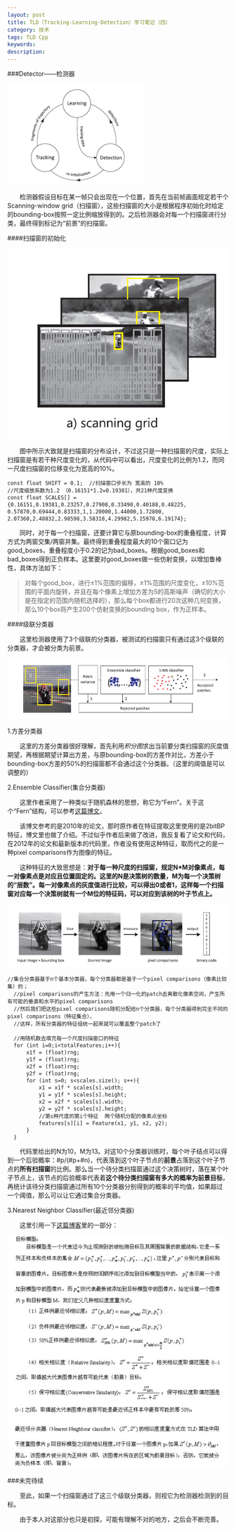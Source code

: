 ```yaml
---
layout: post
title: TLD（Tracking-Learning-Detection）学习笔记（四）
category: 技术
tags: TLD Cpp
keywords: 
description: 
---
```


###Detector——检测器

![](/public/img/TLD/2.jpg)

&emsp;&emsp;检测器假设目标在某一帧只会出现在一个位置，首先在当前帧画面规定若干个Scanning-window grid（扫描窗），这些扫描窗的大小是根据程序初始化时给定的bounding-box按照一定比例缩放得到的。之后检测器会对每一个扫描窗进行分类，最终得到标记为“前景”的扫描窗。

####扫描窗的初始化

![](/public/img/TLD/4-1.jpg)

&emsp;&emsp;图中所示大致就是扫描窗的分布设计，不过这只是一种扫描窗的尺度，实际上扫描窗是有若干种尺度变化的，从代码中可以看出，尺度变化的比例为1.2，而同一尺度扫描窗的位移变化为宽高的10%。

    const float SHIFT = 0.1;  //扫描窗口步长为 宽高的 10%  
    //尺度缩放系数为1.2 （0.16151*1.2=0.19381），共21种尺度变换  
    const float SCALES[] = {0.16151,0.19381,0.23257,0.27908,0.33490,0.40188,0.48225, 0.57870,0.69444,0.83333,1,1.20000,1.44000,1.72800, 2.07360,2.48832,2.98598,3.58318,4.29982,5.15978,6.19174};
    
&emsp;&emsp;同时，对于每一个扫描窗，还要计算它与原bounding-box的重叠程度，计算方式为两窗交集/两窗并集。最终得到重叠程度最大的10个窗口记为good_boxes，重叠程度小于0.2的记为bad_boxes。根据good_boxes和bad_boxes得到正负样本。这里要对good_boxes做一些仿射变换，以增加鲁棒性，具体方法如下：

> 对每个good_box，进行±1%范围的偏移，±1%范围的尺度变化，±10%范围的平面内旋转，并且在每个像素上增加方差为5的高斯噪声（确切的大小是在指定的范围内随机选择的），那么每个box都进行20次这种几何变换，那么10个box将产生200个仿射变换的bounding box，作为正样本。

####级联分类器

&emsp;&emsp;这里检测器使用了3个级联的分类器，被测试的扫描窗只有通过这3个级联的分类器，才会被分类为前景。

![](/public/img/TLD/4-2.jpg)

1.方差分类器

&emsp;&emsp;这里的方差分类器很好理解，首先利用*积分图*求出当前要分类扫描窗的灰度值期望，再根据期望计算出方差，与原bounding-box的方差作对比，方差小于bounding-box方差的50%的扫描窗都不会通过这个分类器。（这里的阈值是可以调整的）

2.Ensemble Classifier(集合分类器)

&emsp;&emsp;这里作者采用了一种类似于随机森林的思想，称它为“Fern”。关于这个“Fern”结构，可以参考[这篇博文](http://blog.sina.com.cn/s/blog_8ff949cf0100yfof.html)。

&emsp;&emsp;该博文参考的是2010年的论文，那时原作者在特征提取这里使用的是2bitBP特征，博文里也做了介绍。不过似乎作者后来做了改进，我反复看了论文和代码，在2012年的论文和最新版本的代码里，作者没有使用这种特征，取而代之的是一种pixel comparisons作为图像的特征。

&emsp;&emsp;这种特征的大致思想是：**对于每一种尺度的扫描窗，规定N*M对像素点，每一对像素点是对应且位置固定的。这里的N是决策树的数量，M为每一个决策树的“层数”。每一对像素点的灰度值进行比较，可以得出0或者1，这样每一个扫描窗对应每一个决策树就有一个M位的特征码，可以对应到该树的叶子节点上。**

![](/public/img/TLD/4-3.jpg)

    //集合分类器基于n个基本分类器，每个分类器都是基于一个pixel comparisons（像素比较集）的；  
      //pixel comparisons的产生方法：先用一个归一化的patch去离散化像素空间，产生所有可能的垂直和水平的pixel comparisons  
      //然后我们把这些pixel comparisons随机分配给n个分类器，每个分类器得到完全不同的pixel comparisons（特征集合），  
      //这样，所有分类器的特征组统一起来就可以覆盖整个patch了  
        
      //用随机数去填充每一个尺度扫描窗口的特征  
      for (int i=0;i<totalFeatures;i++){  
          x1f = (float)rng;  
          y1f = (float)rng;  
          x2f = (float)rng;  
          y2f = (float)rng;  
          for (int s=0; s<scales.size(); s++){  
              x1 = x1f * scales[s].width;  
              y1 = y1f * scales[s].height;  
              x2 = x2f * scales[s].width;  
              y2 = y2f * scales[s].height;  
              //第s种尺度的第i个特征  两个随机分配的像素点坐标  
              features[s][i] = Feature(x1, y1, x2, y2);  
          }  
      }

&emsp;&emsp;代码里给出的N为10，M为13。对这10个分类器训练时，每个叶子结点可以得到一个后验概率：#p/(#p+#n)，代表落到这个叶子节点的**前景**占落到这个叶子节点的**所有扫描窗**的比例。那么当一个待分类扫描窗通过这个决策树时，落在某个叶子节点上，该节点的后验概率代表着**这个待分类扫描窗有多大的概率为前景目标**，再统计该待分类扫描窗通过所有10个分类器分别得到的概率的平均值，如果超过一个阈值，那么可以让它通过集合分类器。

3.Nearest Neighbor Classifier(最近邻分类器)

&emsp;&emsp;这里引用一下[这篇博客](http://blog.csdn.net/carson2005/article/details/7647500)里的一部分：

![](/public/img/TLD/4-4.jpg)

###未完待续

&emsp;&emsp;至此，如果一个扫描窗通过了这三个级联分类器，则视它为检测器检测到的目标。

&emsp;&emsp;由于本人对这部分也只是初探，可能有理解不对的地方，之后会不断完善。